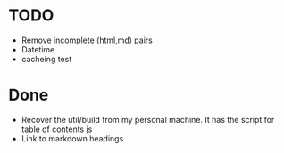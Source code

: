 # TODO
* Remove incomplete (html,md) pairs
* Datetime
* cacheing test

# Done
* Recover the util/build from my personal machine. It has the script for table of contents js
* Link to markdown headings
